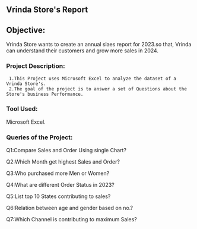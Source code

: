 ## Vrinda Store's Report

## Objective:

Vrinda Store wants to create an annual slaes report for 2023.so that, Vrinda can understand their customers and grow more sales in 2024.

### Project Description:
     1.This Project uses Microsoft Excel to analyze the dataset of a Vrinda Store's.
     2.The goal of the project is to answer a set of Questions about the Store's business Performance.
### Tool Used:
Microsoft Excel.
### Queries of the Project:
Q1:Compare Sales and Order Using single Chart?

Q2:Which Month get highest Sales and Order?

Q3:Who purchased more Men or Women?

Q4:What are different Order Status in 2023?

Q5:List top 10 States contributing to sales?

Q6:Relation between age and gender based on no.?

Q7:Which Channel is contributing to maximum Sales?




